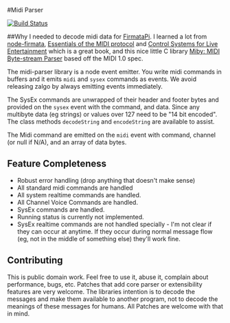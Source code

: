#Midi Parser

[![Build Status](https://travis-ci.org/reconbot/midi-parser.png?branch=master)](https://travis-ci.org/reconbot/midi-parser)

##Why
I needed to decode midi data for [FirmataPi](https://github.com/reconbot/firmata-pi). I learned a lot from [node-firmata](https://github.com/jgautier/firmata), [Essentials of the MIDI protocol](https://ccrma.stanford.edu/~craig/articles/linuxmidi/misc/essenmidi.html) and [Control Systems for Live Entertainment](http://www.amazon.com/Control-Systems-Live-Entertainment-Huntington/dp/0240809378) which is a great book, and this nice little C library [Miby: MIDI Byte-stream Parser](https://code.google.com/p/miby/) based off the MIDI 1.0 spec.

The midi-parser library is a node event emitter. You write midi commands in buffers and it emits `midi` and `sysex` commands as events. We avoid releasing zalgo by always emitting events immediately.

The SysEx commands are unwrapped of their header and footer bytes and provided on the `sysex` event with the command, and data. Since any multibyte data (eg strings) or values over 127 need to be "14 bit encoded". The class methods `decodeString` and `encodeString` are available to assist.

The Midi command are emitted on the `midi` event with command, channel (or null if N/A), and an array of data bytes.

## Feature Completeness
 - Robust error handling (drop anything that doesn't make sense)
 - All standard midi commands are handled
 - All system realtime commands are handled.
 - All Channel Voice Commands are handled.
 - SysEx commands are handled.
 - Running status is currently not implemented.
 - SysEx realtime commands are not handled specially - I'm not clear if they can occur at anytime. If they occur during normal message flow (eg, not in the middle of something else) they'll work fine.

## Contributing
This is public domain work. Feel free to use it, abuse it, complain about performance, bugs, etc. Patches that add core parser or extensibility features are very welcome. The libraries intention is to decode the messages and make them available to another program, not to decode the meanings of these messages for humans. All Patches are welcome with that in mind.
